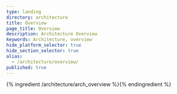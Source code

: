 ```yaml
---
type: landing
directory: architecture
title: Overview
page_title: Overview
description: Architecture Overview
keywords: Architecture, overview
hide_platform_selector: true
hide_section_selector: true
alias:
  - /architecture/overview/
published: true
---
```

{% ingredient /architecture/arch_overview %}{% endingredient %}
